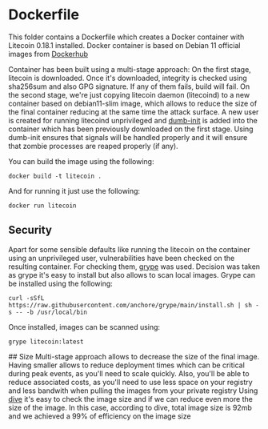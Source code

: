 # Dockerfile
This folder contains a Dockerfile which creates a Docker container with Litecoin 0.18.1 installed. Docker container is based on Debian 11 official images from [Dockerhub](https://hub.docker.com/_/debian)

Container has been built using a multi-stage approach: On the first stage, litecoin is downloaded. Once it's downloaded, integrity is checked using sha256sum and also GPG signature. If any of them fails, build will fail.
On the second stage, we're just copying litecoin daemon (litecoind) to a new container based on debian11-slim image, which allows to reduce the size of the final container reducing at the same time the attack surface. A new user is created for running litecoind unprivileged and [dumb-init](https://github.com/Yelp/dumb-init) is added into the container which has been previously downloaded on the first stage. Using dumb-init ensures that signals will be handled properly and it will ensure that zombie processes are reaped properly (if any).

You can build the image using the following:

    docker build -t litecoin .

And for running it just use the following:

    docker run litecoin

## Security
Apart for some sensible defaults like running the litecoin on the container using an unprivileged user, vulnerabilities have been checked on the resulting container.
For checking them, [grype](https://github.com/anchore/grype) was used. Decision was taken as grype it's easy to install but also allows to scan local images.
Grype can be installed using the following:

    curl -sSfL https://raw.githubusercontent.com/anchore/grype/main/install.sh | sh -s -- -b /usr/local/bin

Once installed, images can be scanned using:

    grype litecoin:latest

## Size
Multi-stage approach allows to decrease the size of the final image. Having smaller allows to reduce deployment times which can be critical during peak events, as you'll need to scale quickly. Also, you'll be able to reduce associated costs, as you'll need to use less space on your registry and less bandwith when pulling the images from your private registry
Using [dive](https://github.com/wagoodman/dive) it's easy to check the image size and if we can reduce even more the size of the image. In this case, according to dive, total image size is 92mb and we achieved a 99% of efficiency on the image size
